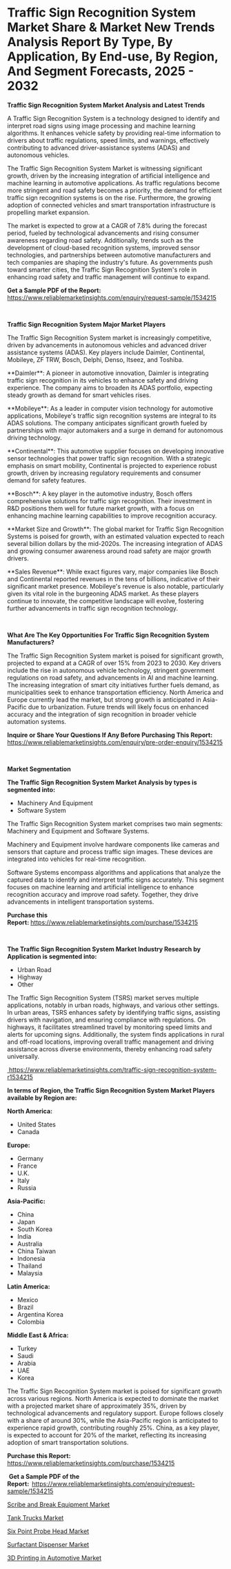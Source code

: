 <p><h1>Traffic Sign Recognition System Market Share & Market New Trends Analysis Report By Type, By Application, By End-use, By Region, And Segment Forecasts, 2025 - 2032</h1></p><p><strong>Traffic Sign Recognition System Market Analysis and Latest Trends</strong></p>
<p><p>A Traffic Sign Recognition System is a technology designed to identify and interpret road signs using image processing and machine learning algorithms. It enhances vehicle safety by providing real-time information to drivers about traffic regulations, speed limits, and warnings, effectively contributing to advanced driver-assistance systems (ADAS) and autonomous vehicles.</p><p>The Traffic Sign Recognition System Market is witnessing significant growth, driven by the increasing integration of artificial intelligence and machine learning in automotive applications. As traffic regulations become more stringent and road safety becomes a priority, the demand for efficient traffic sign recognition systems is on the rise. Furthermore, the growing adoption of connected vehicles and smart transportation infrastructure is propelling market expansion.</p><p>The market is expected to grow at a CAGR of 7.8% during the forecast period, fueled by technological advancements and rising consumer awareness regarding road safety. Additionally, trends such as the development of cloud-based recognition systems, improved sensor technologies, and partnerships between automotive manufacturers and tech companies are shaping the industry's future. As governments push toward smarter cities, the Traffic Sign Recognition System's role in enhancing road safety and traffic management will continue to expand.</p></p>
<p><strong>Get a Sample PDF of the Report:&nbsp;</strong> <a href="https://www.reliablemarketinsights.com/enquiry/request-sample/1534215?utm_campaign=2013&utm_medium=2&utm_source=Github&utm_content=ia&utm_term=30032025&utm_id=traffic-sign-recognition-system">https://www.reliablemarketinsights.com/enquiry/request-sample/1534215</a></p>
<p>&nbsp;</p>
<p><strong>Traffic Sign Recognition System Major Market Players</strong></p>
<p><p>The Traffic Sign Recognition System market is increasingly competitive, driven by advancements in autonomous vehicles and advanced driver assistance systems (ADAS). Key players include Daimler, Continental, Mobileye, ZF TRW, Bosch, Delphi, Denso, Itseez, and Toshiba.</p><p>**Daimler**: A pioneer in automotive innovation, Daimler is integrating traffic sign recognition in its vehicles to enhance safety and driving experience. The company aims to broaden its ADAS portfolio, expecting steady growth as demand for smart vehicles rises.</p><p>**Mobileye**: As a leader in computer vision technology for automotive applications, Mobileye's traffic sign recognition systems are integral to its ADAS solutions. The company anticipates significant growth fueled by partnerships with major automakers and a surge in demand for autonomous driving technology.</p><p>**Continental**: This automotive supplier focuses on developing innovative sensor technologies that power traffic sign recognition. With a strategic emphasis on smart mobility, Continental is projected to experience robust growth, driven by increasing regulatory requirements and consumer demand for safety features.</p><p>**Bosch**: A key player in the automotive industry, Bosch offers comprehensive solutions for traffic sign recognition. Their investment in R&D positions them well for future market growth, with a focus on enhancing machine learning capabilities to improve recognition accuracy.</p><p>**Market Size and Growth**: The global market for Traffic Sign Recognition Systems is poised for growth, with an estimated valuation expected to reach several billion dollars by the mid-2020s. The increasing integration of ADAS and growing consumer awareness around road safety are major growth drivers.</p><p>**Sales Revenue**: While exact figures vary, major companies like Bosch and Continental reported revenues in the tens of billions, indicative of their significant market presence. Mobileye's revenue is also notable, particularly given its vital role in the burgeoning ADAS market. As these players continue to innovate, the competitive landscape will evolve, fostering further advancements in traffic sign recognition technology.</p></p>
<p>&nbsp;</p>
<p><strong>What Are The Key Opportunities For Traffic Sign Recognition System Manufacturers?</strong></p>
<p><p>The Traffic Sign Recognition System market is poised for significant growth, projected to expand at a CAGR of over 15% from 2023 to 2030. Key drivers include the rise in autonomous vehicle technology, stringent government regulations on road safety, and advancements in AI and machine learning. The increasing integration of smart city initiatives further fuels demand, as municipalities seek to enhance transportation efficiency. North America and Europe currently lead the market, but strong growth is anticipated in Asia-Pacific due to urbanization. Future trends will likely focus on enhanced accuracy and the integration of sign recognition in broader vehicle automation systems.</p></p>
<p><strong>Inquire or Share Your Questions If Any Before Purchasing This Report:</strong> <a href="https://www.reliablemarketinsights.com/enquiry/pre-order-enquiry/1534215?utm_campaign=2013&utm_medium=2&utm_source=Github&utm_content=ia&utm_term=30032025&utm_id=traffic-sign-recognition-system">https://www.reliablemarketinsights.com/enquiry/pre-order-enquiry/1534215</a></p>
<p>&nbsp;</p>
<p><strong>Market Segmentation</strong></p>
<p><strong>The Traffic Sign Recognition System Market Analysis by types is segmented into:</strong></p>
<p><ul><li>Machinery And Equipment</li><li>Software System</li></ul></p>
<p><p>The Traffic Sign Recognition System market comprises two main segments: Machinery and Equipment and Software Systems. </p><p>Machinery and Equipment involve hardware components like cameras and sensors that capture and process traffic sign images. These devices are integrated into vehicles for real-time recognition. </p><p>Software Systems encompass algorithms and applications that analyze the captured data to identify and interpret traffic signs accurately. This segment focuses on machine learning and artificial intelligence to enhance recognition accuracy and improve road safety. Together, they drive advancements in intelligent transportation systems.</p></p>
<p><strong>Purchase this Report:&nbsp;</strong><a href="https://www.reliablemarketinsights.com/purchase/1534215?utm_campaign=2013&utm_medium=2&utm_source=Github&utm_content=ia&utm_term=30032025&utm_id=traffic-sign-recognition-system">https://www.reliablemarketinsights.com/purchase/1534215</a></p>
<p>&nbsp;</p>
<p><strong>The Traffic Sign Recognition System Market Industry Research by Application is segmented into:</strong></p>
<p><ul><li>Urban Road</li><li>Highway</li><li>Other</li></ul></p>
<p><p>The Traffic Sign Recognition System (TSRS) market serves multiple applications, notably in urban roads, highways, and various other settings. In urban areas, TSRS enhances safety by identifying traffic signs, assisting drivers with navigation, and ensuring compliance with regulations. On highways, it facilitates streamlined travel by monitoring speed limits and alerts for upcoming signs. Additionally, the system finds applications in rural and off-road locations, improving overall traffic management and driving assistance across diverse environments, thereby enhancing road safety universally.</p></p>
<p><a href="https://www.reliablemarketinsights.com/traffic-sign-recognition-system-r1534215?utm_campaign=2013&utm_medium=2&utm_source=Github&utm_content=ia&utm_term=30032025&utm_id=traffic-sign-recognition-system">&nbsp;https://www.reliablemarketinsights.com/traffic-sign-recognition-system-r1534215</a></p>
<p><strong>In terms of Region, the Traffic Sign Recognition System Market Players available by Region are:</strong></p>
<p>
    <p> <strong> North America: </strong>
        <ul>
            <li>United States</li>
            <li>Canada</li>
        </ul>
        </p> 
    <p> <strong> Europe: </strong>
        <ul>
            <li>Germany</li>
            <li>France</li>
            <li>U.K.</li>
            <li>Italy</li>
            <li>Russia</li>
        </ul>
        </p> 
    <p> <strong> Asia-Pacific: </strong>
        <ul>
            <li>China</li>
            <li>Japan</li>
            <li>South Korea</li>
            <li>India</li>
            <li>Australia</li>
            <li>China Taiwan</li>
            <li>Indonesia</li>
            <li>Thailand</li>
            <li>Malaysia</li>
        </ul>
        </p> 
    <p> <strong> Latin America: </strong>
        <ul>
            <li>Mexico</li>
            <li>Brazil</li>
            <li>Argentina Korea</li>
            <li>Colombia</li>
        </ul>
        </p> 
    <p> <strong> Middle East & Africa: </strong>
        <ul>
            <li>Turkey</li>
            <li>Saudi</li>
            <li>Arabia</li>
            <li>UAE</li>
            <li>Korea</li>
        </ul>
    </p>
    </p>
<p><p>The Traffic Sign Recognition System market is poised for significant growth across various regions. North America is expected to dominate the market with a projected market share of approximately 35%, driven by technological advancements and regulatory support. Europe follows closely with a share of around 30%, while the Asia-Pacific region is anticipated to experience rapid growth, contributing roughly 25%. China, as a key player, is expected to account for 20% of the market, reflecting its increasing adoption of smart transportation solutions.</p></p>
<p><strong>Purchase this Report: </strong><a href="https://www.reliablemarketinsights.com/purchase/1534215?utm_campaign=2013&utm_medium=2&utm_source=Github&utm_content=ia&utm_term=30032025&utm_id=traffic-sign-recognition-system">https://www.reliablemarketinsights.com/purchase/1534215</a></p>
<p>&nbsp;<strong>Get a Sample PDF of the Report:&nbsp;&nbsp;</strong><a href="https://www.reliablemarketinsights.com/enquiry/request-sample/1534215?utm_campaign=2013&utm_medium=2&utm_source=Github&utm_content=ia&utm_term=30032025&utm_id=traffic-sign-recognition-system">https://www.reliablemarketinsights.com/enquiry/request-sample/1534215</a></p>
<p><strong></strong></p>
<p><p><a href="https://www.linkedin.com/pulse/evaluating-scribe-break-equipment-market-trends-growth-opportunities-ef9kc?utm_campaign=2013&utm_medium=2&utm_source=Github&utm_content=ia&utm_term=30032025&utm_id=traffic-sign-recognition-system">Scribe and Break Equipment Market</a></p><p><a href="https://github.com/bordzjisela/Market-Research-Report-List-1/blob/main/tank-trucks-market.md?utm_campaign=2013&utm_medium=2&utm_source=Github&utm_content=ia&utm_term=30032025&utm_id=traffic-sign-recognition-system">Tank Trucks Market</a></p><p><a href="https://www.linkedin.com/pulse/six-point-probe-head-market-report-competitive-insights-43-ypsbe?utm_campaign=2013&utm_medium=2&utm_source=Github&utm_content=ia&utm_term=30032025&utm_id=traffic-sign-recognition-system">Six Point Probe Head Market</a></p><p><a href="https://www.linkedin.com/pulse/global-surfactant-dispenser-market-focus-application-end-use-av3vc?utm_campaign=2013&utm_medium=2&utm_source=Github&utm_content=ia&utm_term=30032025&utm_id=traffic-sign-recognition-system">Surfactant Dispenser Market</a></p><p><a href="https://github.com/stvnpukaj10/Market-Research-Report-List-1/blob/main/3d-printing-in-automotive-market.md?utm_campaign=2013&utm_medium=2&utm_source=Github&utm_content=ia&utm_term=30032025&utm_id=traffic-sign-recognition-system">3D Printing in Automotive Market</a></p></p>